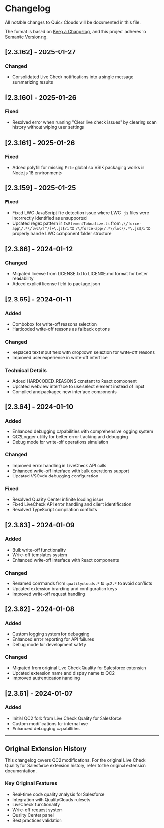 # Changelog

All notable changes to Quick Clouds will be documented in this file.

The format is based on [Keep a Changelog](https://keepachangelog.com/en/1.0.0/),
and this project adheres to [Semantic Versioning](https://semver.org/spec/v2.0.0.html).

## [2.3.162] - 2025-01-27

### Changed
- Consolidated Live Check notifications into a single message summarizing results

## [2.3.160] - 2025-01-26

### Fixed
- Resolved error when running "Clear live check issues" by clearing scan history without wiping user settings

## [2.3.161] - 2025-01-26

### Fixed
- Added polyfill for missing `File` global so VSIX packaging works in Node.js 18 environments

## [2.3.159] - 2025-01-25

### Fixed
- Fixed LWC JavaScript file detection issue where LWC `.js` files were incorrectly identified as unsupported
- Updated regex pattern in `IsElementToAnalize.ts` from `/\/force-app\/.*\/lwc\/[^/]+\.js$/i` to `/\/force-app\/.*\/lwc\/.*\.js$/i` to properly handle LWC component folder structure

## [2.3.66] - 2024-01-12

### Changed
- Migrated license from LICENSE.txt to LICENSE.md format for better readability
- Added explicit license field to package.json

## [2.3.65] - 2024-01-11

### Added
- Combobox for write-off reasons selection
- Hardcoded write-off reasons as fallback options

### Changed
- Replaced text input field with dropdown selection for write-off reasons
- Improved user experience in write-off interface

### Technical Details
- Added HARDCODED_REASONS constant to React component
- Updated webview interface to use select element instead of input
- Compiled and packaged new interface components

## [2.3.64] - 2024-01-10

### Added
- Enhanced debugging capabilities with comprehensive logging system
- QC2Logger utility for better error tracking and debugging
- Debug mode for write-off operations simulation

### Changed
- Improved error handling in LiveCheck API calls
- Enhanced write-off interface with bulk operations support
- Updated VSCode debugging configuration

### Fixed
- Resolved Quality Center infinite loading issue
- Fixed LiveCheck API error handling and client identification
- Resolved TypeScript compilation conflicts

## [2.3.63] - 2024-01-09

### Added
- Bulk write-off functionality
- Write-off templates system
- Enhanced write-off interface with React components

### Changed
- Renamed commands from `qualityclouds.*` to `qc2.*` to avoid conflicts
- Updated extension branding and configuration keys
- Improved write-off request handling

## [2.3.62] - 2024-01-08

### Added
- Custom logging system for debugging
- Enhanced error reporting for API failures
- Debug mode for development safety

### Changed
- Migrated from original Live Check Quality for Salesforce extension
- Updated extension name and display name to QC2
- Improved authentication handling

## [2.3.61] - 2024-01-07

### Added
- Initial QC2 fork from Live Check Quality for Salesforce
- Custom modifications for internal use
- Enhanced debugging capabilities

---

## Original Extension History

This changelog covers QC2 modifications. For the original Live Check Quality for Salesforce extension history, refer to the original extension documentation.

### Key Original Features
- Real-time code quality analysis for Salesforce
- Integration with QualityClouds rulesets
- LiveCheck functionality
- Write-off request system
- Quality Center panel
- Best practices validation
